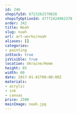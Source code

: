 ```yaml
---
id: 246
shopifyId: 8723262570826
shopifyOptionId: 47772424962378
order: 342
title: Noah
slug: noah
url: art-works/noah
aliases: []
categories:
- painting
inStock: true
isVisible: true
location: Ukraine/Home
height: 85
width: 60
date: 2017-01-01T00:00:00Z
materials:
- acrylic
- ink
- canvas
price: 2500
mainImage: noah.jpg
---
```

